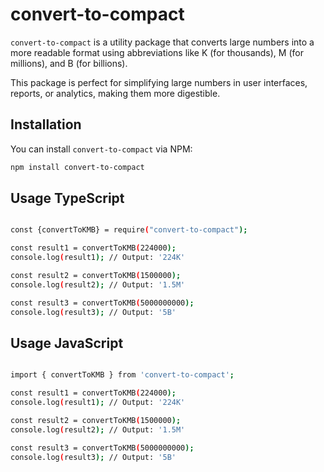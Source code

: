 # convert-to-compact

`convert-to-compact` is a utility package that converts large numbers into a more readable format using abbreviations like K (for thousands), M (for millions), and B (for billions).

This package is perfect for simplifying large numbers in user interfaces, reports, or analytics, making them more digestible.

## Installation

You can install `convert-to-compact` via NPM:

```bash
npm install convert-to-compact
```

## Usage TypeScript

```bash

const {convertToKMB} = require("convert-to-compact");

const result1 = convertToKMB(224000);
console.log(result1); // Output: '224K'

const result2 = convertToKMB(1500000);
console.log(result2); // Output: '1.5M'

const result3 = convertToKMB(5000000000);
console.log(result3); // Output: '5B'

```

## Usage JavaScript

```bash

import { convertToKMB } from 'convert-to-compact';

const result1 = convertToKMB(224000);
console.log(result1); // Output: '224K'

const result2 = convertToKMB(1500000);
console.log(result2); // Output: '1.5M'

const result3 = convertToKMB(5000000000);
console.log(result3); // Output: '5B'

```